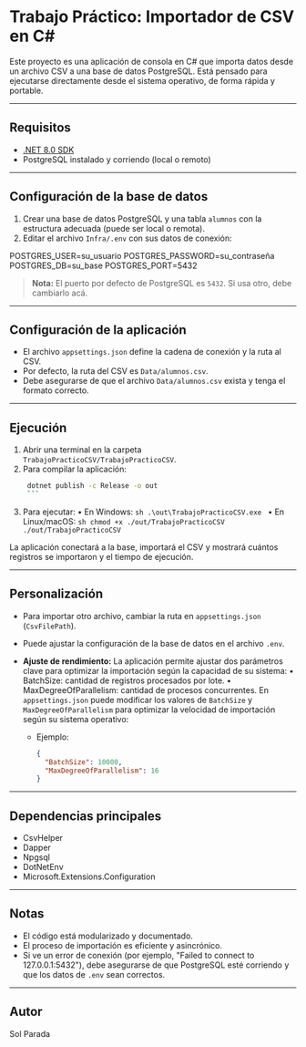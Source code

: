 # Trabajo Práctico: Importador de CSV en C#

Este proyecto es una aplicación de consola en C# que importa datos desde un archivo CSV a una base de datos PostgreSQL. Está pensado para ejecutarse directamente desde el sistema operativo, de forma rápida y portable.

---

## Requisitos

- [.NET 8.0 SDK](https://dotnet.microsoft.com/download)
- PostgreSQL instalado y corriendo (local o remoto)

---

## Configuración de la base de datos

1. Crear una base de datos PostgreSQL y una tabla `alumnos` con la estructura adecuada (puede ser local o remota).
2. Editar el archivo `Infra/.env` con sus datos de conexión:

POSTGRES_USER=su_usuario POSTGRES_PASSWORD=su_contraseña POSTGRES_DB=su_base POSTGRES_PORT=5432
> **Nota:** El puerto por defecto de PostgreSQL es `5432`. Si usa otro, debe cambiarlo acá.

---

## Configuración de la aplicación

- El archivo `appsettings.json` define la cadena de conexión y la ruta al CSV.
- Por defecto, la ruta del CSV es `Data/alumnos.csv`.
- Debe asegurarse de que el archivo `Data/alumnos.csv` exista y tenga el formato correcto.

---

## Ejecución

1. Abrir una terminal en la carpeta `TrabajoPracticoCSV/TrabajoPracticoCSV`.
2. Para compilar la aplicación:
      ```sh
       dotnet publish -c Release -o out
       ```
3. Para ejecutar:
   •	En Windows:
       ```sh
       .\out\TrabajoPracticoCSV.exe
       ```
   •	En Linux/macOS:
       ```sh
        chmod +x ./out/TrabajoPracticoCSV
         ./out/TrabajoPracticoCSV
       ```


La aplicación conectará a la base, importará el CSV y mostrará cuántos registros se importaron y el tiempo de ejecución.

---

## Personalización

- Para importar otro archivo, cambiar la ruta en `appsettings.json` (`CsvFilePath`).
- Puede ajustar la configuración de la base de datos en el archivo `.env`.
  
- **Ajuste de rendimiento:**
  La aplicación permite ajustar dos parámetros clave para optimizar la importación según la capacidad de su sistema:
•	BatchSize: cantidad de registros procesados por lote.
•	MaxDegreeOfParallelism: cantidad de procesos concurrentes.
  En `appsettings.json` puede modificar los valores de `BatchSize` y `MaxDegreeOfParallelism` para optimizar la velocidad de importación según su sistema operativo:
  - Ejemplo:
    ```json
    {
      "BatchSize": 10000,
      "MaxDegreeOfParallelism": 16
    }
    ```
    
---

## Dependencias principales

- CsvHelper
- Dapper
- Npgsql
- DotNetEnv
- Microsoft.Extensions.Configuration

---

## Notas

- El código está modularizado y documentado.
- El proceso de importación es eficiente y asincrónico.
- Si ve un error de conexión (por ejemplo, "Failed to connect to 127.0.0.1:5432"), debe asegurarse de que PostgreSQL esté corriendo y que los datos de `.env` sean correctos.


---

## Autor

Sol Parada
